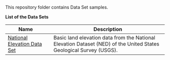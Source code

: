 This repository folder contains Data Set samples.

<b>List of the Data Sets</b>

Name | | Description
--------|-----------------------------------------------------------------------------------------------------------------------------------------------------------------------------------------------------------------------------------------------------------------------------|----------
[National Elevation Data Set](ned_elevation/national_elevation_dataset.ipynb)| | Basic land elevation data from the National Elevation Dataset (NED) of the United States Geological Survey (USGS).|